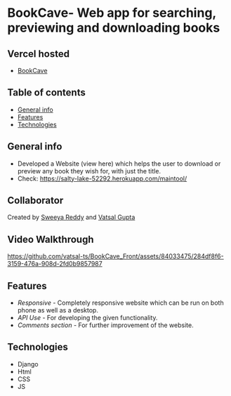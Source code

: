 # BookCave- Web app for searching, previewing and downloading books
## Vercel hosted
* [BookCave](https://book-cave-django.vercel.app/maintool/#services)
## Table of contents
* [General info](#general-info)
* [Features](#features)
* [Technologies](#technologies)

## General info
* Developed a Website (view here) which helps the user to download or preview any book they wish for, with just the title.
* Check: https://salty-lake-52292.herokuapp.com/maintool/

## Collaborator
Created by [Sweeya Reddy](https://github.com/sweeya2) and [Vatsal Gupta](https://github.com/vatsal-ts)


## Video Walkthrough
https://github.com/vatsal-ts/BookCave_Front/assets/84033475/284df8f6-3159-476a-908d-2fd0b9857987




## Features
* *Responsive* - Completely responsive website which can be run on both phone as well as a desktop.
* *API Use* - For developing the given functionality.
* *Comments section* - For further improvement of the website.


## Technologies
* Django
* Html
* CSS
* JS
